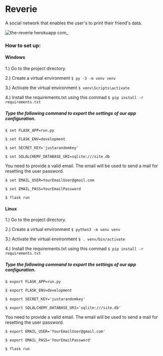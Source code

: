 # Reverie
A social network that enables the user's to print their friend's data.

![the-reverie herokuapp com_](https://user-images.githubusercontent.com/37885860/77821611-99211700-7126-11ea-893f-28e870cd34e5.png)

### How to set up:

#### Windows
1.) Go to the project directory.

2.) Create a virtual environment 
`$ py -3 -m venv venv`

3.) Activate the virtual environment
`$ venv\Scripts\activate`

4.) Install the requirements.txt using this commad `$ pip install -r requirements.txt`

##### Type the following command to export the settings of our app configuration.

`$ set FLASK_APP=run.py`

`$ set FLASK_ENV=development`

`$ set SECRET_KEY='justarandomkey'`

`$ set SQLALCHEMY_DATABASE_URI=sqlite:///site.db`

You need to provide a valid email. The email will be used to send a mail for resetting the user password.

`$ set EMAIL_USER=YourEmailUser@gmail.com`

`$ set EMAIL_PASS=YourEmailPassword`

`$ flask run`



#### Linux
1.) Go to the project directory.

2.) Create a virtual environment 
`$ python3 -m venv venv`

3.) Activate the virtual environment
`$ . venv/bin/activate`

4.) Install the requirements.txt using this commad `$ pip install -r requirements.txt`

##### Type the following command to export the settings of our app configuration.

`$ export FLASK_APP=run.py`

`$ export FLASK_ENV=development`

`$ export SECRET_KEY='justarandomkey'`

`$ export SQLALCHEMY_DATABASE_URI='sqlite:///site.db'`

You need to provide a valid email. The email will be used to send a mail for resetting the user password.

`$ export EMAIL_USER='YourEmailUser@gmail.com'`

`$ export EMAIL_PASS='YourEmailPassword'`

`$ flask run`
